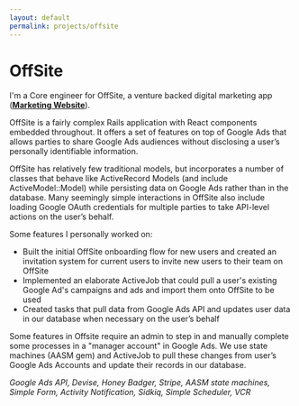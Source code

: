 ```yaml
---
layout: default
permalink: projects/offsite
---
```


# OffSite

I'm a Core engineer for OffSite, a venture backed digital marketing app (**[Marketing Website](https://connectoffsite.com/)**).

OffSite is a fairly complex Rails application with React components embedded throughout. It offers a set of features on top of Google Ads that allows parties to share Google Ads audiences without disclosing a user’s personally identifiable information.

OffSite has relatively few traditional models, but incorporates a number of classes that behave like ActiveRecord Models (and include ActiveModel::Model) while persisting data on Google Ads rather than in the database. Many seemingly simple interactions in OffSite also include loading Google OAuth credentials for multiple parties to take API-level actions on the user’s behalf.

Some features I personally worked on:

* Built the initial OffSite onboarding flow for new users and created an invitation system for current users to invite new users to their team on OffSite
* Implemented an elaborate ActiveJob that could pull a user's existing Google Ad's campaigns and ads and import them onto OffSite to be used
* Created tasks that pull data from Google Ads API and updates user data in our database when necessary on the user’s behalf

Some features in Offsite require an admin to step in and manually complete some processes in a "manager account" in Google Ads. We use state machines (AASM gem) and ActiveJob to pull these changes from user’s Google Ads Accounts and update their records in our database.

_Google Ads API, Devise, Honey Badger, Stripe, AASM state machines, Simple Form, Activity Notification, Sidkiq, Simple Scheduler, VCR_
